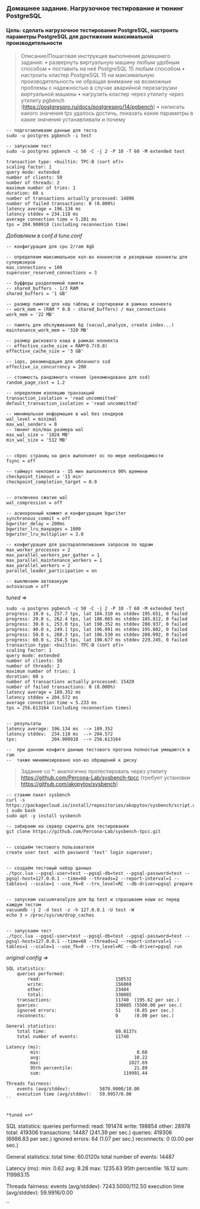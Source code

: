 ### Домашнее задание. Нагрузочное тестирование и тюнинг PostgreSQL

#### Цель: сделать нагрузочное тестирование PostgreSQL, настроить параметры PostgreSQL для достижения максимальной производительности

> Описание/Пошаговая инструкция выполнения домашнего задания:
> • развернуть виртуальную машину любым удобным способом
> • поставить на неё PostgreSQL 15 любым способом
> • настроить кластер PostgreSQL 15 на максимальную производительность не обращая внимание на возможные проблемы с надежностью в случае аварийной перезагрузки виртуальной машины
> • нагрузить кластер через утилиту через утилиту pgbench (https://postgrespro.ru/docs/postgrespro/14/pgbench)
> • написать какого значения tps удалось достичь, показать какие параметры в какие значения устанавливали и почему
```
-- подготавливаем данные для теста
sudo -u postgres pgbench -i test

-- запускаем тест
sudo -u postgres pgbench -c 50 -C -j 2 -P 10 -T 60 -M extended test

transaction type: <builtin: TPC-B (sort of)>
scaling factor: 1
query mode: extended
number of clients: 50
number of threads: 2
maximum number of tries: 1
duration: 60 s
number of transactions actually processed: 14896
number of failed transactions: 0 (0.000%)
latency average = 196.134 ms
latency stddev = 234.118 ms
average connection time = 5.281 ms
tps = 204.900910 (including reconnection time)

```

*Добавляем в conf.d tune.conf*
```
-- конфигурация для cpu 2/ram 4gb

-- определяем максимальное кол-во коннектов и резервные коннекты для суперюзеров
max_connections = 100
superuser_reserved_connections = 3

-- буфферы разделяемой памяти
-- shared_buffers - 1/3 RAM
shared_buffers = '1 GB' 

-- размер памяти для хеш таблиц и сортировки в рамках коннекта
-- work_mem = (RAM * 0.8 - shared_buffers) / max_connections
work_mem = '22 MB'

-- память для обслуживания бд (vacuul,analyze, create index...)
maintenance_work_mem = '320 MB'

-- размер дискового кэша в рамках коннекта
-- effective_cache_size = RAM*0.7(0.8)
effective_cache_size = '3 GB'

-- iops, рекомендация для облачного ssd
effective_io_concurrency = 200 

-- стоимость рандомного чтения (рекомендовано для ssd)
random_page_cost = 1.2 

-- определяем изоляцию транзакций
transaction_isolation = 'read uncommitted'
default_transaction_isolation = 'read uncommitted'

-- минимальная информация в wal без сендеров
wal_level = minimal 
max_wal_senders = 0
-- тюнинг min/max размера wal
max_wal_size = '1024 MB'
min_wal_size = '512 MB'


-- сброс страниц на диск выполняет ос по мере необходимости
fsync = off

-- таймаут чекпоинта - 15 мин выполняется 90% времени
checkpoint_timeout = '15 min'
checkpoint_completion_target = 0.9


-- отключено сжатие wal
wal_compression = off

-- асинхронный коммит и конфигурация bgwriter
synchronous_commit = off
bgwriter_delay = 200ms
bgwriter_lru_maxpages = 1000
bgwriter_lru_multiplier = 2.0

-- конфигурация для распараллеливания запросов по ядрам 
max_worker_processes = 2
max_parallel_workers_per_gather = 1
max_parallel_maintenance_workers = 1
max_parallel_workers = 2
parallel_leader_participation = on

-- выключаем автовакуум
autovacuum = off

```



*tuned =>*
```
sudo -u postgres pgbench -c 50 -C -j 2 -P 10 -T 60 -M extended test
progress: 10.0 s, 257.7 tps, lat 184.310 ms stddev 195.651, 0 failed
progress: 20.0 s, 262.4 tps, lat 186.065 ms stddev 185.812, 0 failed
progress: 30.0 s, 253.0 tps, lat 190.352 ms stddev 208.937, 0 failed
progress: 40.0 s, 249.1 tps, lat 196.991 ms stddev 195.802, 0 failed
progress: 50.0 s, 260.3 tps, lat 186.530 ms stddev 208.092, 0 failed
progress: 60.0 s, 254.5 tps, lat 190.677 ms stddev 229.245, 0 failed
transaction type: <builtin: TPC-B (sort of)>
scaling factor: 1
query mode: extended
number of clients: 50
number of threads: 2
maximum number of tries: 1
duration: 60 s
number of transactions actually processed: 15420
number of failed transactions: 0 (0.000%)
latency average = 189.352 ms
latency stddev = 204.572 ms
average connection time = 5.233 ms
tps = 256.613164 (including reconnection times)


-- результаты 
latency average: 196.134 ms  --> 189.352
latency stddev:  234.118 ms  --> 204.572
tps:             204.900910  --> 256.613164

--  при данном конфиге данные теcтового прогона полностью умещаются в ram
--  также минимизировано кол-во обращений к диску
```



>Задание со *: аналогично протестировать через утилиту https://github.com/Percona-Lab/sysbench-tpcc (требует установки https://github.com/akopytov/sysbench)

```
-- ставим пакет sysbench
curl -s https://packagecloud.io/install/repositories/akopytov/sysbench/script.deb.sh | sudo bash
sudo apt -y install sysbench

-- забираем на сервер скрипты для тестирования
git clone https://github.com/Percona-Lab/sysbench-tpcc.git


-- создаём тестового пользователя
create user test  with password 'test' login superuser;


-- создаём тестовый набор данных
./tpcc.lua --pgsql-user=test --pgsql-db=test --pgsql-password=test --pgsql-host=127.0.0.1 --time=60 --threads=2 --report-interval=1 --tables=1 --scale=1 --use_fk=0 --trx_level=RC --db-driver=pgsql prepare


-- запускем vacuum+analyze для бд test и спрасываем кеши ос перед каждум тестом
vacuumdb -j 2 -d test -z -h 127.0.0.1 -U test -W
echo 3 > /proc/sys/vm/drop_caches


-- запускаем тест
./tpcc.lua --pgsql-user=test --pgsql-db=test --pgsql-password=test --pgsql-host=127.0.0.1 --time=60 --threads=2 --report-interval=1 --tables=1 --scale=1 --use_fk=0 --trx_level=RC --db-driver=pgsql run
```

*original config =>*
```
SQL statistics:
    queries performed:
        read:                            150532
        write:                           156069
        other:                           23484
        total:                           330085
    transactions:                        11740  (195.62 per sec.)
    queries:                             330085 (5500.00 per sec.)
    ignored errors:                      51     (0.85 per sec.)
    reconnects:                          0      (0.00 per sec.)

General statistics:
    total time:                          60.0137s
    total number of events:              11740

Latency (ms):
         min:                                    0.60
         avg:                                   10.22
         max:                                 1027.69
         95th percentile:                       21.89
         sum:                               119991.44

Threads fairness:
    events (avg/stddev):           5870.0000/10.00
    execution time (avg/stddev):   59.9957/0.00
``


*tuned =>*
```
SQL statistics:
    queries performed:
        read:                            191474
        write:                           198854
        other:                           28978
        total:                           419306
    transactions:                        14487  (241.39 per sec.)
    queries:                             419306 (6986.83 per sec.)
    ignored errors:                      64     (1.07 per sec.)
    reconnects:                          0      (0.00 per sec.)

General statistics:
    total time:                          60.0120s
    total number of events:              14487

Latency (ms):
         min:                                    0.62
         avg:                                    8.28
         max:                                 1235.63
         95th percentile:                       16.12
         sum:                               119983.15

Threads fairness:
    events (avg/stddev):           7243.5000/112.50
    execution time (avg/stddev):   59.9916/0.00

``
